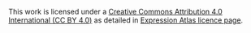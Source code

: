 This work is licensed under a [Creative Commons Attribution 4.0 International (CC BY 4.0)](https://creativecommons.org/licenses/by/4.0/) as detailed in [Expression Atlas licence page](https://www.ebi.ac.uk/gxa/licence.html).